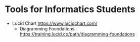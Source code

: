 # Tools for Informatics Students

* Lucid Chart https://www.lucidchart.com/
  * Diagramming Foundations https://training.lucid.co/path/diagramming-foundations
